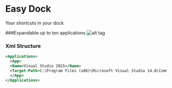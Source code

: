 # Easy Dock
Your shortcuts in your dock

###Expandable up to ten applications
![alt tag](https://github.com/manilaorleans/easydock/blob/master/easy-dock-animation.gif)

### Xml Structure

```xml
<Applications>
  <App>
  <Name>Visual Studio 2015</Name>
  <Target-Path>C:\Program Files (x86)\Microsoft Visual Studio 14.0\Common7\IDE\devenv.exe</Target-Path>
  </App>
</Applications>
```
